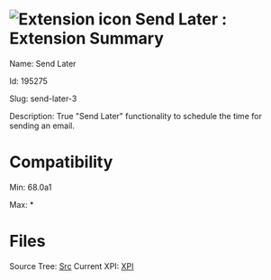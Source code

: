 # ![Extension icon](https://addons.thunderbird.net/user-media/addon_icons/195/195275-64.png?modified=1568122565) Send Later : Extension Summary

Name: Send Later

Id: 195275

Slug: send-later-3

Description: True "Send Later" functionality to schedule the time for sending an email.


# Compatibility
Min: 68.0a1

Max: *

# Files

Source Tree: [Src](..\extensions-all\exts-tb68-comp\195275-send-later-3\src)
Current XPI: [XPI](..\extensions-all\exts-tb68-comp\195275-send-later-3\xpi)



